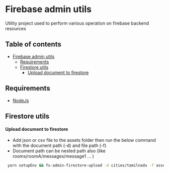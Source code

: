 # Firebase admin utils
Utility project used to perform various operation on firebase backend resources

## Table of contents
- [Firebase admin utils](#firebase-admin-utils)
  - [Requirements](#requirements)
  - [Firestore utils](#firestore-utils)
    - [Upload document to firestore](#upload-document-to-firestore)


## Requirements
* [NodeJs](https://nodejs.org/en/)


## Firestore utils

#### Upload document to firestore
* Add json or csv file to the assets folder then run the below command with the document path (-d) and file path (-f)
* Document path can be nested path also (like rooms/roomA/messages/message1 ... )
```bash
 yarn setupEnv && fs-admin-firestore-upload -d cities/tamilnadu -f assets/cities.json
```
